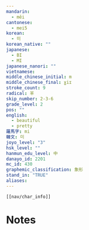 ```yaml
---
mandarin:
  - měi
cantonese:
  - mei5
korean:
  - 미
korean_native: ""
japanese:
  - BI
  - MI
japanese_nanori: ""
vietnamese:
middle_chinese_initial: m
middle_chinese_final: ɣiɪ
stroke_count: 9
radical: 羊
skip_number: 2-3-6
grade_level: 2
pos: ""
english:
  - beautiful
  - pretty
羅馬字: mi
韓文: 미
joyo_level: "3"
hsk_level: ""
hanmun_edu_level: 中
danayo_id: 2201
mc_id: 430
graphemic_classification: 象形
stand_in: "TRUE"
aliases:
---
```

```meta-bind-embed
[[nav/char_info]]
```

# Notes
